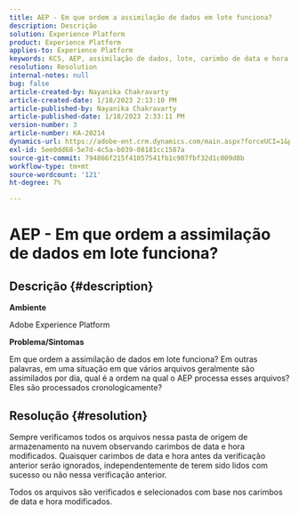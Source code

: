 ```yaml
---
title: AEP - Em que ordem a assimilação de dados em lote funciona?
description: Descrição
solution: Experience Platform
product: Experience Platform
applies-to: Experience Platform
keywords: KCS, AEP, assimilação de dados, lote, carimbo de data e hora
resolution: Resolution
internal-notes: null
bug: false
article-created-by: Nayanika Chakravarty
article-created-date: 1/18/2023 2:13:10 PM
article-published-by: Nayanika Chakravarty
article-published-date: 1/18/2023 2:33:11 PM
version-number: 3
article-number: KA-20214
dynamics-url: https://adobe-ent.crm.dynamics.com/main.aspx?forceUCI=1&pagetype=entityrecord&etn=knowledgearticle&id=e5cd4639-3a97-ed11-aad1-6045bd006b4b
exl-id: 5ee0dd68-5e7d-4c5a-b039-08181cc1587a
source-git-commit: 794866f215f41057541fb1c907fbf32d1c009d8b
workflow-type: tm+mt
source-wordcount: '121'
ht-degree: 7%

---
```


# AEP - Em que ordem a assimilação de dados em lote funciona?

## Descrição {#description}


<b>Ambiente</b>

Adobe Experience Platform

<b>Problema/Sintomas</b>

Em que ordem a assimilação de dados em lote funciona? Em outras palavras, em uma situação em que vários arquivos geralmente são assimilados por dia, qual é a ordem na qual o AEP processa esses arquivos? Eles são processados cronologicamente?


## Resolução {#resolution}


Sempre verificamos todos os arquivos nessa pasta de origem de armazenamento na nuvem observando carimbos de data e hora modificados. Quaisquer carimbos de data e hora antes da verificação anterior serão ignorados, independentemente de terem sido lidos com sucesso ou não nessa verificação anterior.

Todos os arquivos são verificados e selecionados com base nos carimbos de data e hora modificados.
